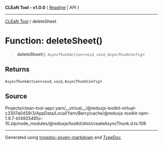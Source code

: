 **CLEaN Tool - v1.0.0** ( [Readme](../README.md) \| API )

***

[CLEaN Tool](../exports.md) / deleteSheet

# Function: deleteSheet()

> **deleteSheet**(): `AsyncThunkAction`\<`void`, `void`, `AsyncThunkConfig`\>

## Returns

`AsyncThunkAction`\<`void`, `void`, `AsyncThunkConfig`\>

## Source

Projects/clean-tool-app/.yarn/\_\_virtual\_\_/@reduxjs-toolkit-virtual-c3307a0459/3/AppData/Local/Yarn/Berry/cache/@reduxjs-toolkit-npm-1.9.7-b14925495c-10.zip/node\_modules/@reduxjs/toolkit/dist/createAsyncThunk.d.ts:108

***

Generated using [typedoc-plugin-markdown](https://www.npmjs.com/package/typedoc-plugin-markdown) and [TypeDoc](https://typedoc.org/)
